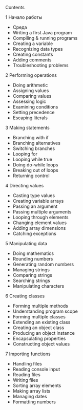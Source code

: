 Contents

1 Начало работы
- Среда
- Writing a first Java program
- Compiling & running programs
- Creating a variable
- Recognizing data types
- Creating constants
- Adding comments
- Troubleshooting problems

2 Performing operations
- Doing arithmetic
- Assigning values
- Comparing values
- Assessing logic
- Examining conditions
- Setting precedence
- Escaping literals

3 Making statements
- Branching with if
- Branching alternatives
- Switching branches
- Looping for
- Looping while true
- Doing do-while loops
- Breaking out of loops
- Returning control

4 Directing values
- Casting type values
- Creating variable arrays
- Passing an argument
- Passing multiple arguments
- Looping through elements
- Changing element values
- Adding array dimensions
- Catching exceptions

5 Manipulating data
- Doing mathematics
- Rounding numbers
- Generating random numbers
- Managing strings
- Comparing strings
- Searching strings
- Manipulating characters

6 Creating classes
- Forming multiple methods
- Understanding program scope
- Forming multiple classes
- Extending an existing class
- Creating an object class
- Producing an object instance
- Encapsulating properties
- Constructing object values

7 Importing functions
- Handling files
- Reading console input
- Reading files
- Writing files
- Sorting array elements
- Making array lists
- Managing dates
- Formatting numbers

